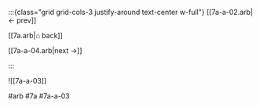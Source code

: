 :::{class="grid grid-cols-3 justify-around text-center w-full"}
[[7a-a-02.arb|← prev]]

[[7a.arb|⌂ back]]

[[7a-a-04.arb|next →]]

:::

![[7a-a-03]]

#arb #7a #7a-a-03

